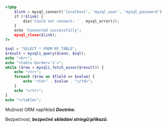 ```php
<?php  
	$link = mysql_connect('localhost', 'mysql_user', 'mysql_password');  
	if (!$link) {  
	    die('Could not connect: ' . mysql_error());  
	}  
	echo 'Connected successfully';  
	mysql_close($link);  
?>
```

```php
$sql = "SELECT * FROM MY_TABLE";
$result = mysqli_query($conn, $sql);
echo "<br>";
echo "<table border='1'>";
while ($row = mysqli_fetch_assoc($result)) { 
    echo "<tr>";
    foreach ($row as $field => $value) { 
        echo "<td>" . $value . "</td>"; 
    }
    echo "</tr>";
}
echo "</table>";
```

Možnost ORM například *__Doctrine__*.

Bezpečnost, **_bezpečné skládání stringů_**/**_příkazů_**.